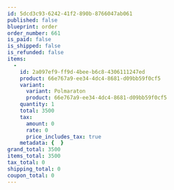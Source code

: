 ```yaml
---
id: 5dcd3c93-6242-41f2-890b-8766047ab061
published: false
blueprint: order
order_number: 661
is_paid: false
is_shipped: false
is_refunded: false
items:
  -
    id: 2a097ef9-ff9d-4bee-b6c8-4306111247ed
    product: 66e767a9-ee34-4dc4-8681-d09bb59f0cf5
    variant:
      variant: Polmaraton
      product: 66e767a9-ee34-4dc4-8681-d09bb59f0cf5
    quantity: 1
    total: 3500
    tax:
      amount: 0
      rate: 0
      price_includes_tax: true
    metadata: {  }
grand_total: 3500
items_total: 3500
tax_total: 0
shipping_total: 0
coupon_total: 0
---
```

